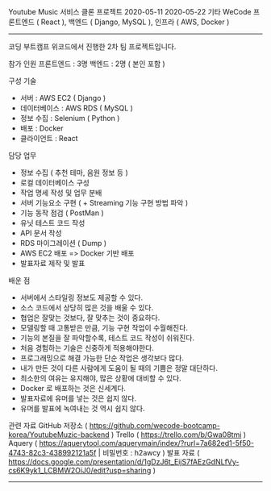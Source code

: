 Youtube Music 서비스 클론 프로젝트
2020-05-11
2020-05-22
기타
WeCode
프론트엔드 ( React ), 백엔드 ( Django, MySQL ), 인프라 ( AWS, Docker )

-----------------------------------------------------------------------------------------------------------------------

코딩 부트캠프 위코드에서 진행한 2차 팀 프로젝트입니다.

참가 인원
프론트엔드 : 3명
백엔드 : 2명 ( 본인 포함 )

구성 기술
- 서버 : AWS EC2 ( Django )
- 데이터베이스 : AWS RDS ( MySQL )
- 정보 수집 : Selenium ( Python )
- 배포 : Docker
- 클라이언트 : React

담당 업무
- 정보 수집 ( 추천 테마, 음원 정보 등 )
- 로컬 데이터베이스 구성
- 작업 명세 작성 및 업무 분배
- 서버 기능요소 구현 ( + Streaming 기능 구현 방법 파악 )
- 기능 동작 점검 ( PostMan )
- 유닛 테스트 코드 작성
- API 문서 작성
- RDS 마이그레이션 ( Dump )
- AWS EC2 배포 => Docker 기반 배포
- 발표자료 제작 및 발표

배운 점
- 서버에서 스타일링 정보도 제공할 수 있다.
- 소스 코드에서 상당히 많은 것을 배울 수 있다.
- 협업은 잘맞는 것보다, 잘 맞추는 것이 중요하다.
- 모델링할 때 고통받은 만큼, 기능 구현 작업이 수월해진다.
- 기능의 본질을 잘 파악할수록, 테스트 코드 작성이 쉬워진다.
- 처음 경험하는 기술은 신중하게 적용해야한다.
- 프로그래밍으로 해결 가능한 단순 작업은 생각보다 많다.
- 내가 만든 것이 다른 사람에게 도움이 될 때의 기쁨은 정말 대단하다.
- 최소한의 여유는 유지해야, 많은 상황에 대비할 수 있다.
- Docker 로 배포하는 것은 신세계다.
- 발표자료에 유머를 넣는 것은 쉽지 않다.
- 유머를 발표에 녹여내는 것 역시 쉽지 않다.

관련 자료
GitHub 저장소 ( https://github.com/wecode-bootcamp-korea/YoutubeMuzic-backend )
Trello ( https://trello.com/b/Gwa08tmi )
Aquery ( https://aquerytool.com/aquerymain/index/?rurl=7a682ed1-5f50-4743-82c3-438992121a5f | 비밀번호 : h2awcy )
발표 자료 ( https://docs.google.com/presentation/d/1gDzJ6t_EijS7fAEzGdNLfVy-cs6K9yk1_LCBMW2OiJ0/edit?usp=sharing )

-----------------------------------------------------------------------------------------------------------------------
